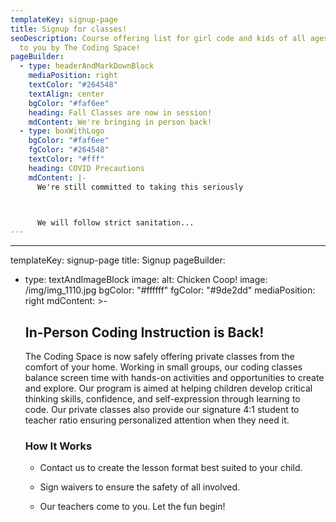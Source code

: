 ```yaml
---
templateKey: signup-page
title: Signup for classes!
seoDescription: Course offering list for girl code and kids of all ages, brought
  to you by The Coding Space!
pageBuilder:
  - type: headerAndMarkDownBlock
    mediaPosition: right
    textColor: "#264548"
    textAlign: center
    bgColor: "#faf6ee"
    heading: Fall Classes are now in session!
    mdContent: We're bringing in person back!
  - type: boxWithLogo
    bgColor: "#faf6ee"
    fgColor: "#264548"
    textColor: "#fff"
    heading: COVID Precautions
    mdContent: |-
      We're still committed to taking this seriously



      We will follow strict sanitation...
---
```



---
templateKey: signup-page
title: Signup
pageBuilder:
  - type: textAndImageBlock
    image:
      alt: Chicken Coop!
      image: /img/img_1110.jpg
    bgColor: "#ffffff"
    fgColor: "#9de2dd"
    mediaPosition: right
    mdContent: >-

      ## In-Person Coding Instruction is Back!


      The Coding Space is now safely offering private classes from the comfort
      of your home. Working in small groups, our coding classes balance screen
      time with hands-on activities and opportunities to create and explore. Our
      program is aimed at helping children develop critical thinking skills,
      confidence, and self-expression through learning to code. Our private
      classes also provide our signature 4:1 student to teacher ratio ensuring
      personalized attention when they need it.


      ### How It Works


      * Contact us to create the lesson format best suited to your child.

      * Sign waivers to ensure the safety of all involved.

      * Our teachers come to you. Let the fun begin!
